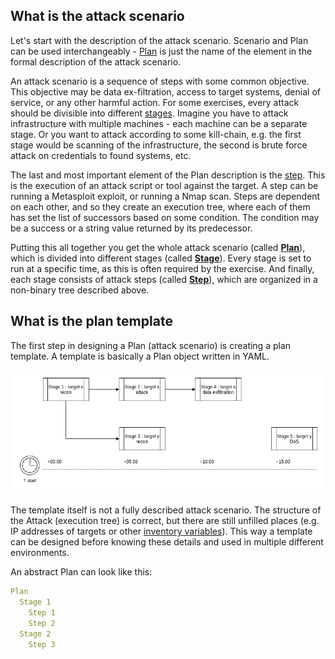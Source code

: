 ## What is the attack scenario
Let's start with the description of the attack scenario. Scenario and Plan can be used interchangeably - [Plan](plan.md) is just 
the name of the element in the formal description of the attack scenario.

An attack scenario is a sequence of steps with some common objective. This objective may be data ex-filtration, access to 
target systems, denial of service, or any other harmful action. For some exercises, every attack should be 
divisible into different [stages](stage.md). Imagine you have to attack infrastructure with multiple machines - each machine can 
be a separate stage. Or you want to attack according to some kill-chain, e.g. the first stage would be scanning of the 
infrastructure, the second is brute force attack on credentials to found systems, etc.

The last and most important element of the Plan description is the [step](step.md). This is the execution of an attack script or tool 
against the target. A step can be running a Metasploit exploit, or running a Nmap scan. Steps are dependent on each other, 
and so they create an execution tree, where each of them has set the list of successors based on some condition. The 
condition may be a success or a string value returned by its predecessor.

Putting this all together you get the whole attack scenario (called **[Plan](plan.md)**), which is divided into different stages 
(called **[Stage](stage.md)**). Every stage is set to run at a specific time, as this is often required by the exercise. And finally, each 
stage consists of attack steps (called **[Step](step.md)**), which are organized in a non-binary tree described above.

## What is the plan template
The first step in designing a Plan (attack scenario) is creating a plan template. A template is basically a Plan object written in YAML.

![](../images/design-template.png)

The template itself is not a fully described attack scenario. The structure of the Attack (execution tree) is correct, 
but there are still unfilled places (e.g. IP addresses of targets or other [inventory variables](plan-instance.md#inventory-files)). 
This way a template can be designed before knowing these details and used in multiple different environments.

An abstract Plan can look like this:
```yaml
Plan
  Stage 1
    Step 1
    Step 2
  Stage 2
    Step 3
```
